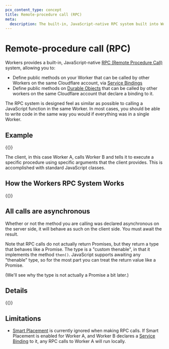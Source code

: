 ```yaml
---
pcx_content_type: concept
title: Remote-procedure call (RPC)
meta:
  description: The built-in, JavaScript-native RPC system built into Workers and Durable Objects
---
```


# Remote-procedure call (RPC)

Workers provides a built-in, JavaScript-native [RPC (Remote Procedure Call)](https://en.wikipedia.org/wiki/Remote_procedure_call) system, allowing you to:

- Define public methods on your Worker that can be called by other Workers on the same Cloudflare account, via [Service Bindings](/workers/runtime-apis/bindings/service-bindings/rpc)
- Define public methods on [Durable Objects](/durable-objects) that can be called by other workers on the same Cloudflare account that declare a binding to it.

The RPC system is designed feel as similar as possible to calling a JavaScript function in the same Worker. In most cases, you should be able to write code in the same way you would if everything was in a single Worker.

## Example

{{<render file="_service-binding-rpc-example.md" productFolder="workers">}}

The client, in this case Worker A, calls Worker B and tells it to execute a specific procedure using specific arguments that the client provides. This is accomplished with standard JavaScript classes.

## How the Workers RPC System Works

{{<render file="_service-binding-rpc-functions-example.md" productFolder="workers">}}

## All calls are asynchronous

Whether or not the method you are calling was declared asynchronous on the server side, it will behave as such on the client side. You must await the result.

Note that RPC calls do not actually return Promises, but they return a type that behaves like a Promise. The type is a "custom thenable", in that it implements the method `then()`. JavaScript supports awaiting any "thenable" type, so for the most part you can treat the return value like a Promise.

(We'll see why the type is not actually a Promise a bit later.)

## Details

{{<directory-listing showDescriptions="true">}}

## Limitations

- [Smart Placement](/workers/configuration/smart-placement/) is currently ignored when making RPC calls. If Smart Placement is enabled for Worker A, and  Worker B declares a [Service Binding](/workers/runtime-apis/bindings) to it, any RPC calls to Worker A will run locally.